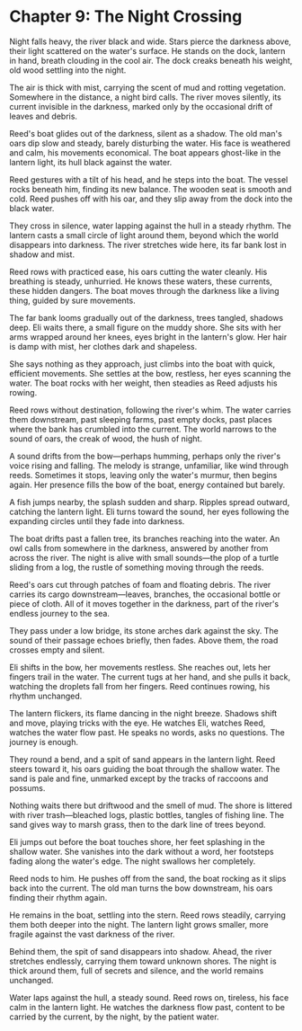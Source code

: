 # Chapter 9: The Night Crossing

Night falls heavy, the river black and wide. Stars pierce the darkness above, their light scattered on the water's surface. He stands on the dock, lantern in hand, breath clouding in the cool air. The dock creaks beneath his weight, old wood settling into the night.

The air is thick with mist, carrying the scent of mud and rotting vegetation. Somewhere in the distance, a night bird calls. The river moves silently, its current invisible in the darkness, marked only by the occasional drift of leaves and debris.

Reed's boat glides out of the darkness, silent as a shadow. The old man's oars dip slow and steady, barely disturbing the water. His face is weathered and calm, his movements economical. The boat appears ghost-like in the lantern light, its hull black against the water.

Reed gestures with a tilt of his head, and he steps into the boat. The vessel rocks beneath him, finding its new balance. The wooden seat is smooth and cold. Reed pushes off with his oar, and they slip away from the dock into the black water.

They cross in silence, water lapping against the hull in a steady rhythm. The lantern casts a small circle of light around them, beyond which the world disappears into darkness. The river stretches wide here, its far bank lost in shadow and mist.

Reed rows with practiced ease, his oars cutting the water cleanly. His breathing is steady, unhurried. He knows these waters, these currents, these hidden dangers. The boat moves through the darkness like a living thing, guided by sure movements.

The far bank looms gradually out of the darkness, trees tangled, shadows deep. Eli waits there, a small figure on the muddy shore. She sits with her arms wrapped around her knees, eyes bright in the lantern's glow. Her hair is damp with mist, her clothes dark and shapeless.

She says nothing as they approach, just climbs into the boat with quick, efficient movements. She settles at the bow, restless, her eyes scanning the water. The boat rocks with her weight, then steadies as Reed adjusts his rowing.

Reed rows without destination, following the river's whim. The water carries them downstream, past sleeping farms, past empty docks, past places where the bank has crumbled into the current. The world narrows to the sound of oars, the creak of wood, the hush of night.

A sound drifts from the bow—perhaps humming, perhaps only the river's voice rising and falling. The melody is strange, unfamiliar, like wind through reeds. Sometimes it stops, leaving only the water's murmur, then begins again. Her presence fills the bow of the boat, energy contained but barely.

A fish jumps nearby, the splash sudden and sharp. Ripples spread outward, catching the lantern light. Eli turns toward the sound, her eyes following the expanding circles until they fade into darkness.

The boat drifts past a fallen tree, its branches reaching into the water. An owl calls from somewhere in the darkness, answered by another from across the river. The night is alive with small sounds—the plop of a turtle sliding from a log, the rustle of something moving through the reeds.

Reed's oars cut through patches of foam and floating debris. The river carries its cargo downstream—leaves, branches, the occasional bottle or piece of cloth. All of it moves together in the darkness, part of the river's endless journey to the sea.

They pass under a low bridge, its stone arches dark against the sky. The sound of their passage echoes briefly, then fades. Above them, the road crosses empty and silent.

Eli shifts in the bow, her movements restless. She reaches out, lets her fingers trail in the water. The current tugs at her hand, and she pulls it back, watching the droplets fall from her fingers. Reed continues rowing, his rhythm unchanged.

The lantern flickers, its flame dancing in the night breeze. Shadows shift and move, playing tricks with the eye. He watches Eli, watches Reed, watches the water flow past. He speaks no words, asks no questions. The journey is enough.

They round a bend, and a spit of sand appears in the lantern light. Reed steers toward it, his oars guiding the boat through the shallow water. The sand is pale and fine, unmarked except by the tracks of raccoons and possums.

Nothing waits there but driftwood and the smell of mud. The shore is littered with river trash—bleached logs, plastic bottles, tangles of fishing line. The sand gives way to marsh grass, then to the dark line of trees beyond.

Eli jumps out before the boat touches shore, her feet splashing in the shallow water. She vanishes into the dark without a word, her footsteps fading along the water's edge. The night swallows her completely.

Reed nods to him. He pushes off from the sand, the boat rocking as it slips back into the current. The old man turns the bow downstream, his oars finding their rhythm again.

He remains in the boat, settling into the stern. Reed rows steadily, carrying them both deeper into the night. The lantern light grows smaller, more fragile against the vast darkness of the river.

Behind them, the spit of sand disappears into shadow. Ahead, the river stretches endlessly, carrying them toward unknown shores. The night is thick around them, full of secrets and silence, and the world remains unchanged.

Water laps against the hull, a steady sound. Reed rows on, tireless, his face calm in the lantern light. He watches the darkness flow past, content to be carried by the current, by the night, by the patient water. 